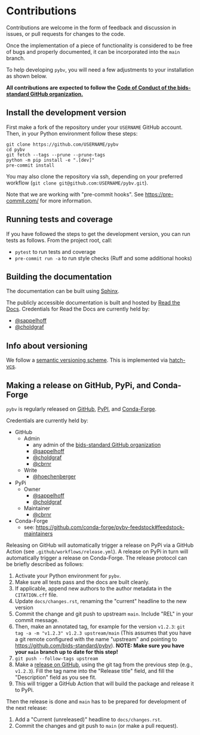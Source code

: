 # Contributions

Contributions are welcome in the form of feedback and discussion in issues,
or pull requests for changes to the code.

Once the implementation of a piece of functionality is considered to be free of
bugs and properly documented, it can be incorporated into the `main` branch.

To help developing `pybv`,
you will need a few adjustments to your installation as shown below.

**All contributions are expected to follow the**
[**Code of Conduct of the bids-standard GitHub organization.**](https://github.com/bids-standard/.github/blob/master/CODE_OF_CONDUCT.md)

## Install the development version

First make a fork of the repository under your `USERNAME` GitHub account.
Then, in your Python environment follow these steps:

```Shell
git clone https://github.com/USERNAME/pybv
cd pybv
git fetch --tags --prune --prune-tags
python -m pip install -e ".[dev]"
pre-commit install
```

You may also clone the repository via ssh, depending on your preferred workflow
(`git clone git@github.com:USERNAME/pybv.git`).

Note that we are working with "pre-commit hooks".
See https://pre-commit.com/ for more information.

## Running tests and coverage

If you have followed the steps to get the development version,
you can run tests as follows.
From the project root, call:

- `pytest` to run tests and coverage
- `pre-commit run -a` to run style checks (Ruff and some additional hooks)

## Building the documentation

The documentation can be built using [Sphinx](https://www.sphinx-doc.org).

The publicly accessible documentation is built and hosted by
[Read the Docs](https://readthedocs.org/).
Credentials for Read the Docs are currently held by:

- [@sappelhoff](https://github.com/sappelhoff/)
- [@choldgraf](https://github.com/choldgraf/)

## Info about versioning

We follow a [semantic versioning scheme](https://semver.org/).
This is implemented via [hatch-vcs](https://github.com/ofek/hatch-vcs).

## Making a release on GitHub, PyPi, and Conda-Forge

`pybv` is regularly released on
[GitHub](https://github.com/bids-standard/pybv/releases),
[PyPI](https://pypi.org/project/pybv/),
and [Conda-Forge](https://anaconda.org/conda-forge/pybv).

Credentials are currently held by:

- GitHub
  - Admin
    - any admin of the [bids-standard GitHub organization](https://github.com/bids-standard)
    - [@sappelhoff](https://github.com/sappelhoff/)
    - [@choldgraf](https://github.com/choldgraf/)
    - [@cbrnr](https://github.com/cbrnr/)
  - Write
    - [@hoechenberger](https://github.com/hoechenberger/)
- PyPi
  - Owner
    - [@sappelhoff](https://github.com/sappelhoff/)
    - [@choldgraf](https://github.com/choldgraf/)
  - Maintainer
    - [@cbrnr](https://github.com/cbrnr/)
- Conda-Forge
  - see: https://github.com/conda-forge/pybv-feedstock#feedstock-maintainers

Releasing on GitHub will automatically trigger a release on PyPi via a GitHub Action
(see `.github/workflows/release.yml`).
A release on PyPi in turn will automatically trigger a release on Conda-Forge.
The release protocol can be briefly described as follows:

1. Activate your Python environment for `pybv`.
1. Make sure all tests pass and the docs are built cleanly.
1. If applicable, append new authors to the author metadata in the `CITATION.cff` file.
1. Update `docs/changes.rst`, renaming the "current" headline to the new
   version
1. Commit the change and git push to upstream `main`.
   Include "REL" in your commit message.
1. Then, make an annotated tag, for example for the version `v1.2.3`:
   `git tag -a -m "v1.2.3" v1.2.3 upstream/main`
   (This assumes that you have a git remote configured with the name "upstream" and
   pointing to https://github.com/bids-standard/pybv).
   **NOTE: Make sure you have your `main` branch up to date for this step!**
1. `git push --follow-tags upstream`
1. Make a [release on GitHub](https://help.github.com/en/articles/creating-releases),
   using the git tag from the previous step (e.g., `v1.2.3`).
   Fill the tag name into the "Release title" field, and fill the "Description" field
   as you see fit.
1. This will trigger a GitHub Action that will build the package and release it to PyPi.

Then the release is done and `main` has to be prepared for development of
the next release:

1. Add a "Current (unreleased)" headline to `docs/changes.rst`.
1. Commit the changes and git push to `main` (or make a pull request).
